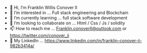 - 👋 Hi, I’m Franklin Willis Conover II
- 👀 I’m interested in ... Full stack engineering and Blockchain
- 🌱 I’m currently learning ... full stack software development 
- 💞️ I’m looking to collaborate on ... Html / Css / Js / solidity
- 📫 How to reach me ... Franklin.conoverII@outlook.com or https://twitter.com/conover_ii
- 🔗 My LinkedIn ... https://www.linkedin.com/in/franklin-conover-ii-982b3414a/
<!---
fwcII/fwcII is a ✨ special ✨ repository because its `README.md` (this file) appears on your GitHub profile.
You can click the Preview link to take a look at your changes.
--->
